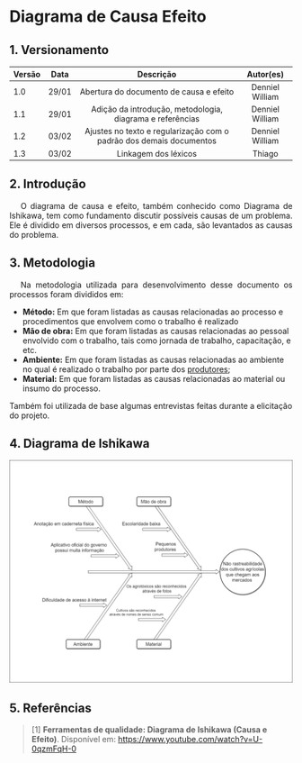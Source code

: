 # Diagrama de Causa Efeito

## 1. Versionamento

|Versão|Data|Descrição|Autor(es)|
|------|----|---------|---------|
|1.0|29/01|<center>Abertura do documento de causa e efeito</center>|<center>Denniel William</center>|
|1.1|29/01|<center>Adição da introdução, metodologia, diagrama e referências </center>|<center>Denniel William</center>|
|1.2|03/02|<center>Ajustes no texto e regularização com o padrão dos demais documentos</center>|<center>Denniel William</center>|
|1.3|03/02|<center>Linkagem dos léxicos</center>|<center>Thiago</center>|

## 2. Introdução

<p align="justify" style="text-indent: 20px">
  O diagrama de causa e efeito, também conhecido como Diagrama de Ishikawa, tem como fundamento discutir possíveis causas de um problema. Ele é dividido em diversos processos, e em cada, são levantados as causas do problema.
</p>

## 3. Metodologia
<p align="justify" style="text-indent: 20px">
  Na metodologia utilizada para desenvolvimento desse documento os processos foram divididos em:
</p>


- **Método:** Em que foram listadas as causas relacionadas ao processo e procedimentos que envolvem como o trabalho é realizado
- **Mão de obra:** Em que foram listadas as causas relacionadas ao pessoal envolvido com o trabalho, tais como jornada de trabalho, capacitação, e etc.
- **Ambiente:** Em que foram listadas as causas relacionadas ao ambiente no qual é realizado o trabalho por parte dos <a href="../../modelagem/lexicos#produtor">produtores</a>;
- **Material:** Em que foram listadas as causas relacionadas ao material ou insumo do processo.

Também foi utilizada de base algumas entrevistas feitas durante a elicitação do projeto.

## 4. Diagrama de Ishikawa

![Diagrama de Ishikawa](../../assets/requisitos/elicitacao/diagrama_ishikawa.png)

## 5. Referências
> [1] **Ferramentas de qualidade: Diagrama de Ishikawa (Causa e Efeito)**. Disponível em: <a href="https://www.youtube.com/watch?v=U-0qzmFqH-0&t=2s" target="_blanck">https://www.youtube.com/watch?v=U-0qzmFqH-0</a>
